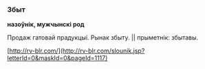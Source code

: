 ### Збыт
**назоўнік, мужчынскі род**

Продаж гатовай прадукцыі. Рынак збыту. || прыметнік: збытавы.

<a rel="author">[http://rv-blr.com/](http://rv-blr.com/slounik.jsp?letterId=0&maskId=0&pageId=1117)</a>
